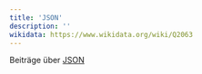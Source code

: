 ```yaml
---
title: 'JSON'
description: ''
wikidata: https://www.wikidata.org/wiki/Q2063
---
```


Beiträge über [JSON](https://en.wikipedia.org/wiki/JSON)
